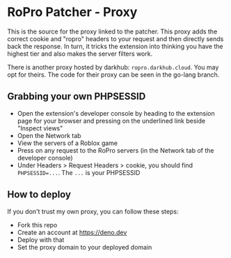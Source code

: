 # RoPro Patcher - Proxy
This is the source for the proxy linked to the patcher. This proxy adds the correct cookie and "ropro" headers to your request and then directly sends back the response. In turn, it tricks the extension into thinking you have the highest tier and also makes the server filters work.

There is another proxy hosted by darkhub: `ropro.darkhub.cloud`. You may opt for theirs. The code for their proxy can be seen in the go-lang branch.

## Grabbing your own PHPSESSID
- Open the extension's developer console by heading to the extension page for your browser and pressing on the underlined link beside "Inspect views"
- Open the Network tab
- View the servers of a Roblox game
- Press on any request to the RoPro servers (in the Network tab of the developer console)
- Under Headers > Request Headers > cookie, you should find `PHPSESSID=...`. The `...` is your PHPSESSID

## How to deploy
If you don't trust my own proxy, you can follow these steps:
- Fork this repo
- Create an account at https://deno.dev
- Deploy with that
- Set the proxy domain to your deployed domain
